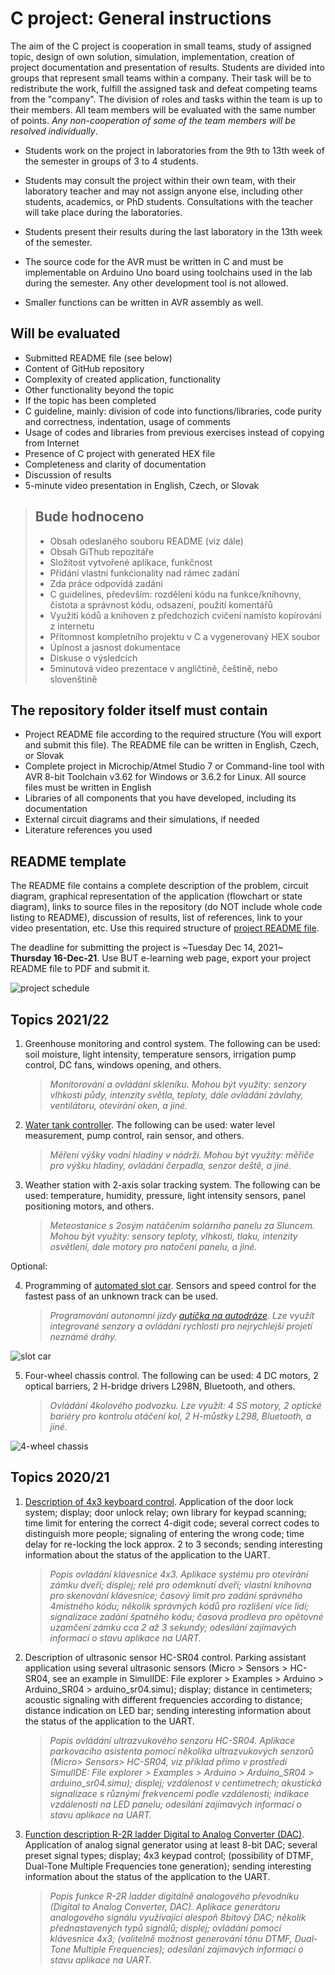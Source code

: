 # C project: General instructions

The aim of the C project is cooperation in small teams, study of assigned topic, design of own solution, simulation, implementation, creation of project documentation and presentation of results. Students are divided into groups that represent small teams within a company. Their task will be to redistribute the work, fulfill the assigned task and defeat competing teams from the "company". The division of roles and tasks within the team is up to their members. All team members will be evaluated with the same number of points. *Any non-cooperation of some of the team members will be resolved individually*.

* Students work on the project in laboratories from the 9th to 13th week of the semester in groups of 3 to 4 students.

* Students may consult the project within their own team, with their laboratory teacher and may not assign anyone else, including other students, academics, or PhD students. Consultations with the teacher will take place during the laboratories.

* Students present their results during the last laboratory in the 13th week of the semester.

* The source code for the AVR must be written in C and must be implementable on Arduino Uno board using toolchains used in the lab during the semester. Any other development tool is not allowed.

* Smaller functions can be written in AVR assembly as well.

## Will be evaluated

* Submitted README file (see below)
* Content of GitHub repository
* Complexity of created application, functionality
* Other functionality beyond the topic
* If the topic has been completed
* C guideline, mainly: division of code into functions/libraries, code purity and correctness, indentation, usage of comments
* Usage of codes and libraries from previous exercises instead of copying from Internet
* Presence of C project with generated HEX file
* Completeness and clarity of documentation
* Discussion of results
* 5-minute video presentation in English, Czech, or Slovak

> ## Bude hodnoceno
>
> * Obsah odeslaného souboru README (viz dále)
> * Obsah GiThub repozitáře
> * Složitost vytvořené aplikace, funkčnost
> * Přidání vlastní funkcionality nad rámec zadání
> * Zda práce odpovídá zadání
> * C guidelines, především: rozdělení kódu na funkce/knihovny, čistota a správnost kódu, odsazení, použití komentářů
> * Využití kódů a knihoven z předchozích cvičení namísto kopírování z internetu
> * Přítomnost kompletního projektu v C a vygenerovaný HEX soubor
> * Úplnost a jasnost dokumentace
> * Diskuse o výsledcích
> * 5minutová video prezentace v angličtině, češtině, nebo slovenštině
>

## The repository folder itself must contain

* Project README file according to the required structure (You will export and submit this file). The README file can be written in English, Czech, or Slovak
* Complete project in Microchip/Atmel Studio 7 or Command-line tool with AVR 8-bit Toolchain v3.62 for Windows or 3.6.2 for Linux. All source files must be written in English
* Libraries of all components that you have developed, including its documentation
* External circuit diagrams and their simulations, if needed
* Literature references you used

## README template

The README file contains a complete description of the problem, circuit diagram, graphical representation of the application (flowchart or state diagram), links to source files in the repository (do NOT include whole code listing to README), discussion of results, list of references, link to your video presentation, etc. Use this required structure of [project README file](project.md).

The deadline for submitting the project is ~Tuesday Dec 14, 2021~ **Thursday 16-Dec-21**. Use BUT e-learning web page, export your project README file to PDF and submit it.

![project schedule](images/wavedrom.png)

## Topics 2021/22

1. Greenhouse monitoring and control system. The following can be used: soil moisture, light intensity, temperature sensors, irrigation pump control, DC fans, windows opening, and others.

   > *Monitorování a ovládání skleníku. Mohou být využity: senzory vlhkosti půdy, intenzity světla, teploty, dále ovládání závlahy, ventilátoru, otevírání oken, a jiné.*

2. [Water tank controller](https://github.com/amwellius/DE2_Project_2021-22). The following can be used: water level measurement, pump control, rain sensor, and others.

   > *Měření výšky vodní hladiny v nádrži. Mohou být využity: měřiče pro výšku hladiny, ovládání čerpadla, senzor deště, a jiné.*

3. Weather station with 2-axis solar tracking system. The following can be used: temperature, humidity, pressure, light intensity sensors, panel positioning motors, and others.

   > *Meteostanice s 2osým natáčením solárního panelu za Sluncem. Mohou být využity: sensory teploty, vlhkosti, tlaku, intenzity osvětlení, dale motory pro natočení panelu, a jiné.*

Optional:

4. Programming of [automated slot car](https://github.com/tomas-fryza/arduino-slotcar). Sensors and speed control for the fastest pass of an unknown track can be used.

   > *Programování autonomní jízdy [autíčka na autodráze](https://github.com/tomas-fryza/arduino-slotcar). Lze využít integrované senzory a ovládání rychlosti pro nejrychlejší projetí neznámé dráhy.*

![slot car](images/slot_car.jpg)

5. Four-wheel chassis control. The following can be used: 4 DC motors, 2 optical barriers, 2 H-bridge drivers L298N, Bluetooth, and others.

   > *Ovládání 4kolového podvozku. Lze využít: 4 SS motory, 2 optické bariéry pro kontrolu otáčení kol, 2 H-můstky L298, Bluetooth, a jiné.*

![4-wheel chassis](images/four-wheel.jpg)

## Topics 2020/21

1. [Description of 4x3 keyboard control](https://github.com/dkorbey/Door-Lock-Project). Application of the door lock system; display; door unlock relay; own library for keypad scanning; time limit for entering the correct 4-digit code; several correct codes to distinguish more people; signaling of entering the wrong code; time delay for re-locking the lock approx. 2 to 3 seconds; sending interesting information about the status of the application to the UART.

   > *Popis ovládání klávesnice 4x3. Aplikace systému pro otevírání zámku dveří; displej; relé pro odemknutí dveří; vlastní knihovna pro skenování klávesnice; časový limit pro zadání správného 4místného kódu; několik správných kódů pro rozlišení více lidí; signalizace zadání špatného kódu; časová prodleva pro opětovné uzamčení zámku cca 2 až 3 sekundy; odesílání zajímavých informací o stavu aplikace na UART.*
   >

2. Description of ultrasonic sensor HC-SR04 control. Parking assistant application using several ultrasonic sensors (Micro > Sensors > HC-SR04, see an example in SimulIDE: File explorer > Examples > Arduino > Arduino_SR04 > arduino_sr04.simu); display; distance in centimeters; acoustic signaling with different frequencies according to distance; distance indication on LED bar; sending interesting information about the status of the application to the UART.

   > *Popis ovládání ultrazvukového senzoru HC-SR04. Aplikace parkovacího asistenta pomocí několika ultrazvukových senzorů (Micro> Sensors> HC-SR04, viz příklad přímo v prostředí SimulIDE: File explorer > Examples > Arduino > Arduino_SR04 > arduino_sr04.simu); displej; vzdálenost v centimetrech; akustická signalizace s různými frekvencemi podle vzdálenosti; indikace vzdálenosti na LED panelu; odesílání zajímavých informací o stavu aplikace na UART.*
   >

3. [Function description R-2R ladder Digital to Analog Converter (DAC)](https://github.com/vymaztom/Digital-electronics-2/tree/master/Labs/Projekt). Application of analog signal generator using at least 8-bit DAC; several preset signal types; display; 4x3 keypad control; (possibility of DTMF, Dual-Tone Multiple Frequencies tone generation); sending interesting information about the status of the application to the UART.

   > *Popis funkce R-2R ladder digitálně analogového převodníku (Digital to Analog Converter, DAC). Aplikace generátoru analogového signálu využívající alespoň 8bitový DAC; několik přednastavených typů signálů; displej; ovládání pomocí klávesnice 4x3; (volitelně možnost generování tónu DTMF, Dual-Tone Multiple Frequencies); odesílání zajímavých informací o stavu aplikace na UART.*
   >
